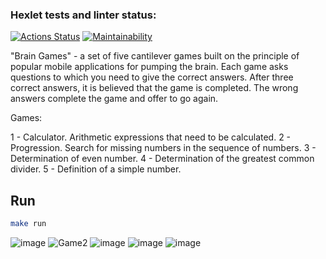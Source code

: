 ### Hexlet tests and linter status:
[![Actions Status](https://github.com/leonidbatoshkin/java-project-61/workflows/hexlet-check/badge.svg)](https://github.com/leonidbatoshkin/java-project-61/actions)
[![Maintainability](https://api.codeclimate.com/v1/badges/e5dad97fb7c459e59fec/maintainability)](https://codeclimate.com/github/leonidbatoshkin/java-project-61/maintainability)

"Brain Games" - a set of five cantilever games built on the principle of popular mobile applications for pumping the brain. 
Each game asks questions to which you need to give the correct answers. 
After three correct answers, it is believed that the game is completed. 
The wrong answers complete the game and offer to go again. 

Games:

1 - Calculator. Arithmetic expressions that need to be calculated.
2 - Progression. Search for missing numbers in the sequence of numbers.
3 - Determination of even number.
4 - Determination of the greatest common divider.
5 - Definition of a simple number.

## Run
```sh
make run
```

![image](https://user-images.githubusercontent.com/46719906/219486041-df4edf76-f329-4fe0-82ad-71f86f9d9e20.png)
![Game2](https://user-images.githubusercontent.com/46719906/220104062-a171e8e0-af97-4550-8016-bd129346c13f.png)
![image](https://user-images.githubusercontent.com/46719906/220579230-0e5c2fd6-3a5c-4cd5-9052-99824c755d9d.png)
![image](https://user-images.githubusercontent.com/46719906/220635081-df454816-c748-4463-aed2-fe1e39cc619e.png)
![image](https://user-images.githubusercontent.com/46719906/221373842-d7c64c2c-a0b4-4feb-9fd6-9ec4b430ac17.png)

